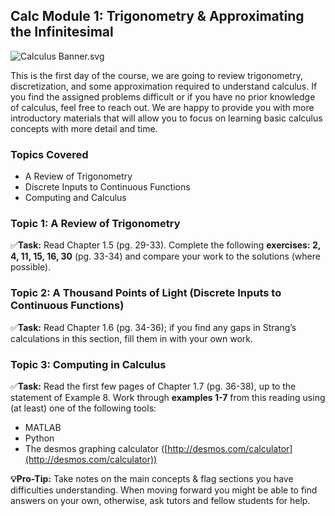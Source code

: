 Calc Module 1: Trigonometry & Approximating the Infinitesimal
-------------------------------------------------------------

![Calculus Banner.svg](https://wustl-catalog.instructure.com/courses/254/files/25266/download)

This is the first day of the course, we are going to review trigonometry, discretization, and some approximation required to understand calculus. If you find the assigned problems difficult or if you have no prior knowledge of calculus, feel free to reach out. We are happy to provide you with more introductory materials that will allow you to focus on learning basic calculus concepts with more detail and time.

### Topics Covered

*   A Review of Trigonometry
*   Discrete Inputs to Continuous Functions
*   Computing and Calculus

### Topic 1: A Review of Trigonometry

✅**Task:** Read Chapter 1.5 (pg. 29-33). Complete the following **exercises: 2, 4, 11, 15, 16, 30** (pg. 33-34) and compare your work to the solutions (where possible).

### Topic 2: A Thousand Points of Light (Discrete Inputs to Continuous Functions)

✅**Task:** Read Chapter 1.6 (pg. 34-36); if you find any gaps in Strang’s calculations in this section, fill them in with your own work.

### Topic 3: Computing in Calculus

✅**Task:** Read the first few pages of Chapter 1.7 (pg. 36-38), up to the statement of Example 8. Work through **examples 1-7** from this reading using (at least) one of the following tools:

*   MATLAB
*   Python
*   The desmos graphing calculator ([http://desmos.com/calculator](http://desmos.com/calculator))

**💡Pro-Tip:** Take notes on the main concepts & flag sections you have difficulties understanding. When moving forward you might be able to find answers on your own, otherwise, ask tutors and fellow students for help.